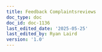 ```yaml
---
title: Feedback Complaintsreviews
doc_type: doc
doc_id: doc-1136
last_edited_date: '2025-05-25'
last_edited_by: Ryan Laird
version: '1.0'
---
```




